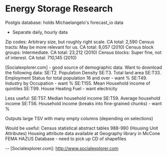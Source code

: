 # Energy Storage Research

Postgis database: holds Michaelangelo's forecast_io data
 - Separate daily, hourly data

Zip codes: Arbitrary size, but roughly right scale. CA total: 2,590
Census tracts: May be more relevant for us. CA total: 8,057 (2010)
Census block groups: Intermediate. CA total: 23,212 (2010)
Census blocks: Super fine, not of interest. CA total: 710,145 (2010)

[Socialexplorer.com] - good source of demographic data.  Want to download the following data:
SE:T2. Population Density
SE:T3. Total land area
SE:T33. Employment Status for total population 16 and over - want %
SE:T49. Industry by Occupation - want %
SE:T155. Mean Household income of quintiles 
SE:T99. House Heating Fuel  - want electricity

Less useful:
SE:T57. Median household income
SE:T59. Average household income
SE:T56. Household income (breaks into fine-grained chunks) - want %

Outputs large TSV with many empty columns (depending on selections)

Would be useful:
Census statistical abstract tables 988-990 (Housing Unit Attributes)
Housing attribute data available at Geography library in McCone
FEMA HAZUS Database - need to pick up CD of shapefiles

--
[Socialexplorer.com]: http://www.socialexplorer.com
